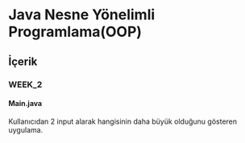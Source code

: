 # Java Nesne Yönelimli Programlama(OOP)

## İçerik

### WEEK_2

#### Main.java

Kullanıcıdan 2 input alarak hangisinin daha büyük olduğunu gösteren uygulama.
